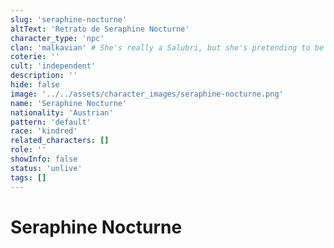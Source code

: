 ```yaml
---
slug: 'seraphine-nocturne'
altText: 'Retrato de Seraphine Nocturne'
character_type: 'npc'
clan: 'malkavian' # She's really a Salubri, but she's pretending to be a Malkavian
coterie: ''
cult: 'independent'
description: ''
hide: false
image: '../../assets/character_images/seraphine-nocturne.png'
name: 'Seraphine Nocturne'
nationality: 'Austrian'
pattern: 'default'
race: 'kindred'
related_characters: []
role: ''
showInfo: false
status: 'unlive'
tags: []
---
```


# Seraphine Nocturne
